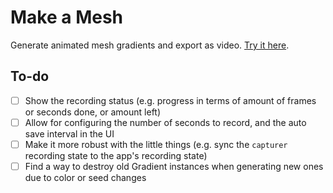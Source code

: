 # Make a Mesh

Generate animated mesh gradients and export as video. [Try it here](https://makeamesh.netlify.app).

## To-do

- [ ] Show the recording status (e.g. progress in terms of amount of frames or seconds done, or amount left)
- [ ] Allow for configuring the number of seconds to record, and the auto save interval in the UI
- [ ] Make it more robust with the little things (e.g. sync the `capturer` recording state to the app's recording state)
- [ ] Find a way to destroy old Gradient instances when generating new ones due to color or seed changes
